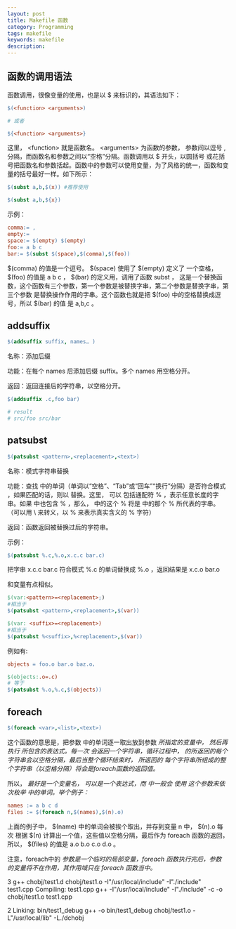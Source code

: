 ```yaml
---
layout: post
title: Makefile 函数
category: Programming
tags: makefile
keywords: makefile
description:
---
```


## 函数的调用语法

函数调用，很像变量的使用，也是以 $ 来标识的，其语法如下：

````makefile
$(<function> <arguments>)

# 或者

${<function> <arguments>}
````

这里， \<function\> 就是函数名。 \<arguments\> 为函数的参数， 参数间以逗号 , 分隔，而函数名和参数之间以“空格”分隔。函数调用以 \$ 开头，以圆括号 或花括号把函数名和参数括起。函数中的参数可以使用变量，为了风格的统一，函数和变量的括号最好一样。如下所示：

````makefile
$(subst a,b,$(x)) #推荐使用

$(subst a,b,${x})
````

示例：

````makefile
comma:= ,
empty:=
space:= $(empty) $(empty)
foo:= a b c
bar:= $(subst $(space),$(comma),$(foo))
````

\$(comma) 的值是一个逗号。 \$(space) 使用了 \$(empty) 定义了 一个空格， \$(foo) 的值是 a b c ， \$(bar) 的定义用，调用了函数 subst ， 这是一个替换函数，这个函数有三个参数，第一个参数是被替换字串，第二个参数是替换字串，第三个参数 是替换操作作用的字串。这个函数也就是把 \$(foo) 中的空格替换成逗号，所以 \$(bar) 的值 是 a,b,c 。

## addsuffix

````makefile
$(addsuffix suffix, names… )
````

名称：添加后缀

功能：在每个 names 后添加后缀 suffix。多个 names 用空格分开。

返回：返回连接后的字符串，以空格分开。

````makefile
$(addsuffix .c,foo bar)

# result
# src/foo src/bar
````

## patsubst

````makefile
$(patsubst <pattern>,<replacement>,<text>)
````

名称：模式字符串替换

功能：查找 <text> 中的单词（单词以“空格”、“Tab”或“回车”“换行”分隔）是否符合模式 <pattern> ，如果匹配的话，则以 <replacement> 替换。这里， <pattern> 可以 包括通配符 % ，表示任意长度的字串。如果 <replacement> 中也包含 % ，那么， <replacement> 中的这个 % 将是 <pattern> 中的那个 % 所代表的字串。 （可以用 \ 来转义，以 \% 来表示真实含义的 % 字符）

返回：函数返回被替换过后的字符串。

示例：
````makefile
$(patsubst %.c,%.o,x.c.c bar.c)
````
把字串 x.c.c bar.c 符合模式 %.c 的单词替换成 %.o ，返回结果是 x.c.o bar.o

和变量有点相似。

````makefile
$(var:<pattern>=<replacement>;)
#相当于
$(patsubst <pattern>,<replacement>,$(var))

$(var: <suffix>=<replacement>)
#相当于
$(patsubst %<suffix>,%<replacement>,$(var))
````

例如有:

````makefile
objects = foo.o bar.o baz.o，

$(objects:.o=.c)
# 等于
$(patsubst %.o,%.c,$(objects))
````

## foreach

````makefile
$(foreach <var>,<list>,<text>)
````

这个函数的意思是，把参数 <list> 中的单词逐一取出放到参数 <var> 所指定的变量中， 然后再执行 <text> 所包含的表达式。每一次 <text> 会返回一个字符串，循环过程中， <text> 的所返回的每个字符串会以空格分隔，最后当整个循环结束时， <text> 所返回的 每个字符串所组成的整个字符串（以空格分隔）将会是foreach函数的返回值。

所以， <var> 最好是一个变量名， <list> 可以是一个表达式，而 <text> 中一般会 使用 <var> 这个参数来依次枚举 <list> 中的单词。举个例子：

````makefile
names := a b c d
files := $(foreach n,$(names),$(n).o)
````

上面的例子中， $(name) 中的单词会被挨个取出，并存到变量 n 中， $(n).o 每次 根据 $(n) 计算出一个值，这些值以空格分隔，最后作为 foreach 函数的返回，所以， $(files) 的值是 a.o b.o c.o d.o 。

注意，foreach中的 <var> 参数是一个临时的局部变量，foreach 函数执行完后，参数 <var> 的变量将不在作用，其作用域只在 foreach 函数当中。





3
g++  chobj/test1.d chobj/test1.o   -I"/usr/local/include" -I"./include"   test1.cpp
Compiling: test1.cpp
g++   -I"/usr/local/include" -I"./include"   -c -o chobj/test1.o test1.cpp

2
Linking: bin/test1_debug
g++ -o bin/test1_debug chobj/test1.o -L"/usr/local/lib"  -L./dchobj

